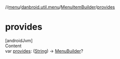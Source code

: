 //[menu](../../index.md)/[danbroid.util.menu](../index.md)/[MenuItemBuilder](index.md)/[provides](provides.md)



# provides  
[androidJvm]  
Content  
var [provides](provides.md): ([String](https://kotlinlang.org/api/latest/jvm/stdlib/kotlin/-string/index.html)) -> [MenuBuilder](../-menu-builder/index.md)?  



